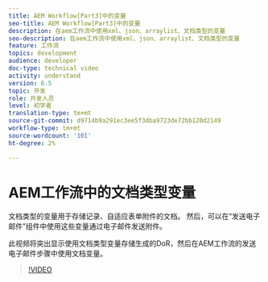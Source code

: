 ```yaml
---
title: AEM Workflow[Part3]中的变量
seo-title: AEM Workflow[Part3]中的变量
description: 在aem工作流中使用xml、json、arraylist、文档类型的变量
seo-description: 在aem工作流中使用xml、json、arraylist、文档类型的变量
feature: 工作流
topics: development
audience: developer
doc-type: technical video
activity: understand
version: 6.5
topic: 开发
role: 开发人员
level: 初学者
translation-type: tm+mt
source-git-commit: d9714b9a291ec3ee5f3dba9723de72bb120d2149
workflow-type: tm+mt
source-wordcount: '101'
ht-degree: 2%

---
```


# AEM工作流中的文档类型变量


文档类型的变量用于存储记录、自适应表单附件的文档。 然后，可以在“发送电子邮件”组件中使用这些变量通过电子邮件发送附件。

此视频将突出显示使用文档类型变量存储生成的DoR，然后在AEM工作流的发送电子邮件步骤中使用文档变量。

>[!VIDEO](https://video.tv.adobe.com/v/26452)
